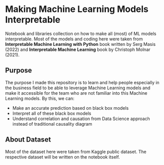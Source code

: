 # Making Machine Learning Models Interpretable

Notebook and libraries collection on how to make all (most) of ML models interpretable. Most of the models and coding here were taken from **Interpretable Machine Learning with Python** book written by Serg Masis (2022) and **Interpretable Machine Learning** book by Christoph Molnar (2021).

## Purpose

The purpose I made this repository is to learn and help people especially in the business field to be able to leverage Machine Learning models and make it accessible for the team who are not familiar into this Machine Learning models. By this, we can:

- Make an accurate prediction based on black box models
- Interpret all of these black box models
- Understand correlation and causation from Data Science approach instead of traditional causality diagram

## About Dataset
 
Most of the dataset here were taken from Kaggle public dataset. The respective dataset will be written on the notebook itself.
